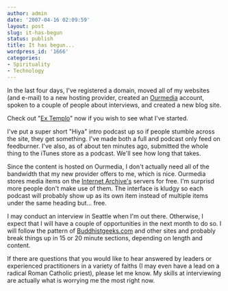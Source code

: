```yaml
---
author: admin
date: '2007-04-16 02:09:59'
layout: post
slug: it-has-begun
status: publish
title: It has begun...
wordpress_id: '1666'
categories:
- Spirituality
- Technology
---
```

In the last four days, I've registered a domain, moved all of my websites (and e-mail) to a new hosting provider, created an <a href="http://www.ourmedia.org/">Ourmedia</a> account, spoken to a couple of people about interviews, and created a new blog site.

Check out "<a href="http://www.extemplo.org">Ex Templo</a>" now if you wish to see what I've started.

I've put a super short "Hiya" intro podcast up so if people stumble across the site, they get something. I've made both a full and podcast only feed on feedburner. I've also, as of about ten minutes ago, submitted the whole thing to the iTunes store as a podcast. We'll see how long that takes.

Since the content is hosted on Ourmedia, I don't actually need all of the bandwidth that my new provider offers to me, which is nice. Ourmedia stores media items on the <a href="http://www.archive.org">Internet Archive's</a> servers for free. I'm surprisd more people don't make use of them. The interface is kludgy so each podcast will probably show up as its own item instead of multiple items under the same heading but... free.

I may conduct an interview in Seattle when I'm out there. Otherwise, I expect that I will have a couple of opportunities in the next month to do so. I will follow the pattern of <a href="http://www.buddhistgeeks.com">Buddhistgeeks.com</a> and other sites and probably break things up in 15 or 20 minute sections, depending on length and content.

If there are questions that you would like to hear answered by leaders or experienced practitioners in a variety of faiths (I may even have a lead on a radical Roman Catholic priest), please let me know. My skills at interviewing are actually what is worrying me the most right now.
